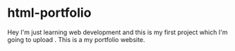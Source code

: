 # html-portfolio
Hey I'm just learning web development and this is my first project which I'm going to upload . This is a my portfolio website.
